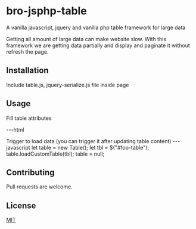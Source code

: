 # bro-jsphp-table
A vanilla javascript, jquery and vanilla php table framework for large data

Getting all amount of large data can make website slow. With this framework we are getting data partially and display and paginate it without refresh the page.


## Installation
Include table.js, jquery-serialize.js file inside page

## Usage
Fill table attributes

---html
<table class="table table-hover" function="foo-list" id="foo-list" model="foo" is-override="true" page-number="1" item-per-page="25" override-function="overrideFooList">


Trigger to load data (you can trigger it after updating table content)
---javascript
let table = new Table();
let tbl = $("#foo-table");
table.loadCustomTable(tbl);
table = null;


## Contributing
Pull requests are welcome.

## License
[MIT](https://choosealicense.com/licenses/mit/)
